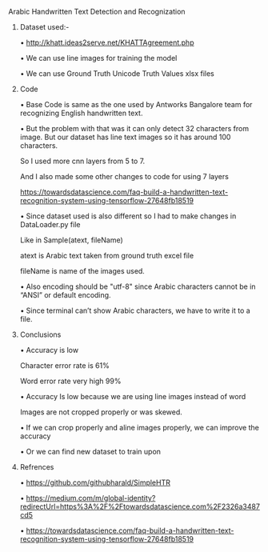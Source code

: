 Arabic Handwritten Text Detection and Recognization




1.	Dataset used:-


    •	http://khatt.ideas2serve.net/KHATTAgreement.php
    
    •	We can use line images for training the model
    
    •	We can use Ground Truth Unicode Truth Values xlsx files

2.	Code


    •	Base Code is same as the one used by Antworks Bangalore team for recognizing English handwritten text.
    
    •	But the problem with that was it can only detect 32 characters from image. But our dataset has line text images so it has around 100 characters.
      
      So I used more cnn layers from 5 to 7.
      
      And I also made some other changes to code for using 7 layers
      
      https://towardsdatascience.com/faq-build-a-handwritten-text-recognition-system-using-tensorflow-27648fb18519
      
    •	Since dataset used is also different so I had to make changes in DataLoader.py file
    
      Like in Sample(atext, fileName) 
      
      atext is Arabic text taken from ground truth excel file
      
      fileName is name of the images used.
      
    •	Also encoding should be "utf-8" since Arabic characters cannot be in “ANSI” or default encoding.
    
    •	Since terminal can’t show Arabic characters, we have to write it to a file.
    

3.	Conclusions


    •	Accuracy is low 
    
      Character error rate is 61%
      
      Word error rate very high 99%
      
    •	Accuracy Is low because we are using line images instead of word
    
      Images are not cropped properly or was skewed.
      
    •	If we can crop properly and aline images properly, we can improve the accuracy
    
    •	Or we can find new dataset to train upon
    


4.	Refrences 


    •	https://github.com/githubharald/SimpleHTR
    
    •	https://medium.com/m/global-identity?redirectUrl=https%3A%2F%2Ftowardsdatascience.com%2F2326a3487cd5
    
    •	https://towardsdatascience.com/faq-build-a-handwritten-text-recognition-system-using-tensorflow-27648fb18519 
    


